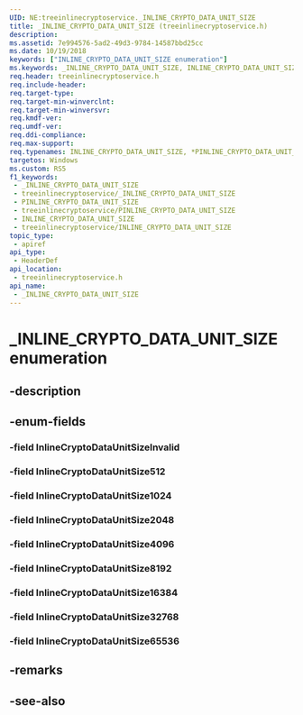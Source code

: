 ```yaml
---
UID: NE:treeinlinecryptoservice._INLINE_CRYPTO_DATA_UNIT_SIZE
title: _INLINE_CRYPTO_DATA_UNIT_SIZE (treeinlinecryptoservice.h)
description: 
ms.assetid: 7e994576-5ad2-49d3-9784-14587bbd25cc
ms.date: 10/19/2018
keywords: ["INLINE_CRYPTO_DATA_UNIT_SIZE enumeration"]
ms.keywords: _INLINE_CRYPTO_DATA_UNIT_SIZE, INLINE_CRYPTO_DATA_UNIT_SIZE, *PINLINE_CRYPTO_DATA_UNIT_SIZE,
req.header: treeinlinecryptoservice.h
req.include-header: 
req.target-type: 
req.target-min-winverclnt: 
req.target-min-winversvr: 
req.kmdf-ver: 
req.umdf-ver: 
req.ddi-compliance: 
req.max-support: 
req.typenames: INLINE_CRYPTO_DATA_UNIT_SIZE, *PINLINE_CRYPTO_DATA_UNIT_SIZE
targetos: Windows
ms.custom: RS5
f1_keywords:
 - _INLINE_CRYPTO_DATA_UNIT_SIZE
 - treeinlinecryptoservice/_INLINE_CRYPTO_DATA_UNIT_SIZE
 - PINLINE_CRYPTO_DATA_UNIT_SIZE
 - treeinlinecryptoservice/PINLINE_CRYPTO_DATA_UNIT_SIZE
 - INLINE_CRYPTO_DATA_UNIT_SIZE
 - treeinlinecryptoservice/INLINE_CRYPTO_DATA_UNIT_SIZE
topic_type:
 - apiref
api_type:
 - HeaderDef
api_location:
 - treeinlinecryptoservice.h
api_name:
 - _INLINE_CRYPTO_DATA_UNIT_SIZE
---
```


# _INLINE_CRYPTO_DATA_UNIT_SIZE enumeration


## -description

## -enum-fields

### -field InlineCryptoDataUnitSizeInvalid 

### -field InlineCryptoDataUnitSize512 

### -field InlineCryptoDataUnitSize1024 

### -field InlineCryptoDataUnitSize2048 

### -field InlineCryptoDataUnitSize4096 

### -field InlineCryptoDataUnitSize8192 

### -field InlineCryptoDataUnitSize16384 

### -field InlineCryptoDataUnitSize32768 

### -field InlineCryptoDataUnitSize65536 

## -remarks

## -see-also

